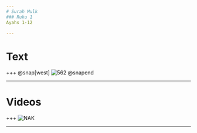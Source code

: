 ```yaml
---
# Surah Mulk
### Ruku 1
Ayahs 1-12

---
```

# Text
+++
@snap[west]
![562](quran/QP/562)
@snapend

---
# Videos
+++
![NAK](https://www.youtube.com/embed/TmaxzdutGs4)

---
